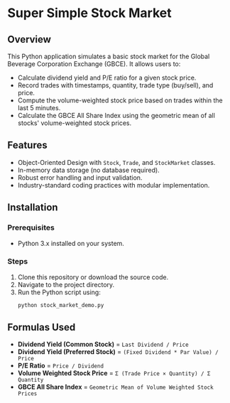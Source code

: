 # Super Simple Stock Market

## Overview
This Python application simulates a basic stock market for the Global Beverage Corporation Exchange (GBCE). It allows users to:

- Calculate dividend yield and P/E ratio for a given stock price.
- Record trades with timestamps, quantity, trade type (buy/sell), and price.
- Compute the volume-weighted stock price based on trades within the last 5 minutes.
- Calculate the GBCE All Share Index using the geometric mean of all stocks' volume-weighted stock prices.

## Features
- Object-Oriented Design with `Stock`, `Trade`, and `StockMarket` classes.
- In-memory data storage (no database required).
- Robust error handling and input validation.
- Industry-standard coding practices with modular implementation.

## Installation
### Prerequisites
- Python 3.x installed on your system.

### Steps
1. Clone this repository or download the source code.
2. Navigate to the project directory.
3. Run the Python script using:
   ```sh
   python stock_market_demo.py
   ```

## Formulas Used
- **Dividend Yield (Common Stock)** = `Last Dividend / Price`
- **Dividend Yield (Preferred Stock)** = `(Fixed Dividend * Par Value) / Price`
- **P/E Ratio** = `Price / Dividend`
- **Volume Weighted Stock Price** = `Σ (Trade Price × Quantity) / Σ Quantity`
- **GBCE All Share Index** = `Geometric Mean of Volume Weighted Stock Prices`